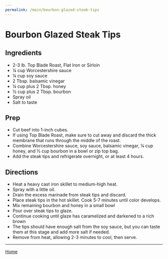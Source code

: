 ```yaml
---
permalink: /main/bourbon-glazed-steak-tips
---
```

# Bourbon Glazed Steak Tips

## Ingredients

- 2-3 lb. Top Blade Roast, Flat Iron or Sirloin
- ¼ cup Worcestershire sauce
- ¼ cup soy sauce
- 2 Tbsp. balsamic vinegar
- ¼ cup plus 2 Tbsp. honey
- ½ cup plus 2 Tbsp. bourbon
- Spray oil
- Salt to taste

## Prep

- Cut beef into 1-inch cubes.
- If using Top Blade Roast, make sure to cut away and discard the thick membrane that runs through the middle of the roast.
- Combine Worcestershire sauce, soy sauce, balsamic vinegar, ¼ cup honey, and ½ cup bourbon in a bowl or zip top bag.
- Add the steak tips and refrigerate overnight, or at least 4 hours.

## Directions

- Heat a heavy cast iron skillet to medium-high heat.
- Spray with a little oil.
- Drain the excess marinade from steak tips and discard.
- Place steak tips in the hot skillet. Cook 5-7 minutes until color develops.
- Mix remaining bourbon and honey in a small bowl
- Pour over steak tips to glaze.
- Continue cooking until glaze has caramelized and darkened to a rich brown
- The tips should have enough salt from the soy sauce, but you can taste them at this stage and add more salt if needed.
- Remove from heat, allowing 2-3 minutes to cool, then serve.

---

[Home](https://thomasjbarrett82.github.io)
